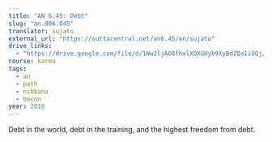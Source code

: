 ```yaml
---
title: "AN 6.45: Debt"
slug: "an.006.045"
translator: sujato
external_url: "https://suttacentral.net/an6.45/en/sujato"
drive_links:
  - "https://drive.google.com/file/d/1Ww2ljAO8fhxlXQXGHyb9XyBdZQa1iUQj/view?usp=drivesdk"
course: karma
tags:
  - an
  - path
  - nibbana
  - becon
year: 2018
---
```


Debt in the world, debt in the training, and the highest freedom from debt.
